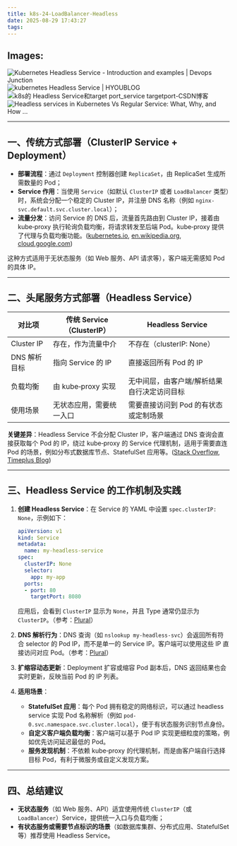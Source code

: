 ```yaml
---
title: k8s-24-LoadBalancer-Headless
date: 2025-08-29 17:43:27
tags:
---
```

## Images:
![Kubernetes Headless Service - Introduction and examples | Devops Junction](https://tse4.mm.bing.net/th/id/OIP.K1hbPuFfHC89mrUY7D88gQHaEn?r=0&pid=Api)
![kubernetes Headless Service | HYOUBLOG](https://tse2.mm.bing.net/th/id/OIP.HIHhLP6mDtll44DMNccjEgHaEJ?r=0&pid=Api)
![k8s的 Headless Service和target port_service targetport-CSDN博客](https://tse2.mm.bing.net/th/id/OIP.Hqg3aBESMRJ-hP7tlCfkdgHaEQ?r=0&pid=Api)
![Headless services in Kubernetes Vs Regular Service: What, Why, and How ...](https://tse3.mm.bing.net/th/id/OIP.zt8f6LnlWRlNXNPZAobMRwHaEK?r=0&pid=Api)

---

## 一、传统方式部署（ClusterIP Service + Deployment）

- **部署流程**：通过 `Deployment` 控制器创建 `ReplicaSet`，由 ReplicaSet 生成所需数量的 Pod；
- **Service 作用**：当使用 `Service`（如默认 `ClusterIP` 或者 `LoadBalancer` 类型）时，系统会分配一个稳定的 Cluster IP，并注册 DNS 名称（例如 `nginx-svc.default.svc.cluster.local`）；
- **流量分发**：访问 Service 的 DNS 后，流量首先路由到 Cluster IP，接着由 kube‑proxy 执行轮询负载均衡，将请求转发至后端 Pod。kube‑proxy 提供了代理与负载均衡功能。([kubernetes.io](https://kubernetes.io/docs/concepts/services-networking/service/), [en.wikipedia.org](https://en.wikipedia.org/wiki/Kubernetes), [cloud.google.com](https://cloud.google.com/kubernetes-engine/docs/concepts/service))

这种方式适用于无状态服务（如 Web 服务、API 请求等），客户端无需感知 Pod 的具体 IP。

---

## 二、头尾服务方式部署（Headless Service）

| 对比项         | 传统 Service（ClusterIP）                | Headless Service                               |
|----------------|-----------------------------------------|-----------------------------------------------|
| Cluster IP     | 存在，作为流量中介                        | 不存在（clusterIP: None）                      |
| DNS 解析目标   | 指向 Service 的 IP                       | 直接返回所有 Pod 的 IP                          |
| 负载均衡       | 由 kube‑proxy 实现                       | 无中间层，由客户端/解析结果自行决定访问目标     |
| 使用场景       | 无状态应用，需要统一入口                  | 需要直接访问到 Pod 的有状态或定制场景           |

**关键差异**：Headless Service 不会分配 Cluster IP，客户端通过 DNS 查询会直接获取每个 Pod 的 IP，绕过 kube‑proxy 的 Service 代理机制，适用于需要直连 Pod 的场景，例如分布式数据库节点、StatefulSet 应用等。([Stack Overflow](https://stackoverflow.com/questions/52707840/what-is-a-headless-service-what-does-it-do-accomplish-and-what-are-some-legiti), [Timeplus Blog](https://www.timeplus.com/post/kubernetes-service-vs-headless-service))

---

## 三、Headless Service 的工作机制及实践

1. **创建 Headless Service**：在 Service 的 YAML 中设置 `spec.clusterIP: None`，示例如下：  
    ```yaml
    apiVersion: v1
    kind: Service
    metadata:
      name: my-headless-service
    spec:
      clusterIP: None
      selector:
        app: my-app
      ports:
      - port: 80
        targetPort: 8080
    ```  
    应用后，会看到 `ClusterIP` 显示为 `None`，并且 Type 通常仍显示为 `ClusterIP`。（参考：[Plural](https://www.plural.sh/blog/kubernetes-headless-service-guide/)）  

2. **DNS 解析行为**：DNS 查询（如 `nslookup my-headless-svc`）会返回所有符合 selector 的 Pod IP，而不是单一的 Service IP。客户端可以使用这些 IP 直接访问对应 Pod。（参考：[Plural](https://www.plural.sh/blog/kubernetes-headless-service-guide/)）

3. **扩缩容动态更新**：Deployment 扩容或缩容 Pod 副本后，DNS 返回结果也会实时更新，反映当前 Pod 的 IP 列表。

4. **适用场景**：
   - **StatefulSet 应用**：每个 Pod 拥有稳定的网络标识，可以通过 headless service 实现 Pod 名称解析（例如 `pod-0.svc.namespace.svc.cluster.local`），便于有状态服务识别节点身份。
   - **自定义客户端负载均衡**：客户端可以基于 Pod IP 实现更细粒度的策略，例如优先访问延迟最低的 Pod。
   - **服务发现机制**：不依赖 kube‑proxy 的代理机制，而是由客户端自行选择目标 Pod，有利于微服务或自定义发现方案。

---

## 四、总结建议

- **无状态服务**（如 Web 服务、API）适宜使用传统 `ClusterIP`（或 `LoadBalancer`）Service，提供统一入口与负载均衡；
- **有状态服务或需要节点标识的场景**（如数据库集群、分布式应用、StatefulSet 等）推荐使用 Headless Service。
